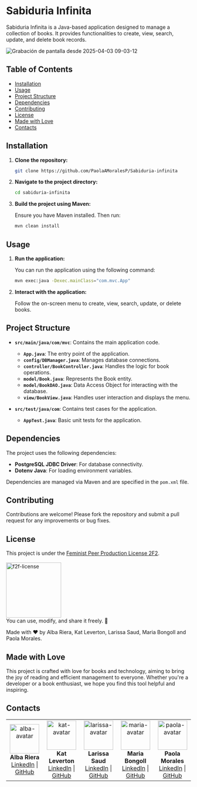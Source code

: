 # Sabiduria Infinita

Sabiduria Infinita is a Java-based application designed to manage a collection of books. It provides functionalities to create, view, search, update, and delete book records.

![Grabación de pantalla desde 2025-04-03 09-03-12](https://github.com/user-attachments/assets/d27cfb07-fb58-4652-b38e-837ff04cd6f0)

## Table of Contents

- [Installation](#installation)
- [Usage](#usage)
- [Project Structure](#project-structure)
- [Dependencies](#dependencies)
- [Contributing](#contributing)
- [License](#license)
- [Made with Love](#made-with-love)
- [Contacts](#contacts)

## Installation

1. **Clone the repository:**

   ```bash
   git clone https://github.com/PaolaAMoralesP/Sabiduria-infinita
   ```

2. **Navigate to the project directory:**

   ```bash
   cd sabiduria-infinita
   ```

3. **Build the project using Maven:**

   Ensure you have Maven installed. Then run:

   ```bash
   mvn clean install
   ```

## Usage

1. **Run the application:**

   You can run the application using the following command:

   ```bash
   mvn exec:java -Dexec.mainClass="com.mvc.App"
   ```

2. **Interact with the application:**

   Follow the on-screen menu to create, view, search, update, or delete books.

## Project Structure

- **`src/main/java/com/mvc`**: Contains the main application code.
  - **`App.java`**: The entry point of the application.
  - **`config/DBManager.java`**: Manages database connections.
  - **`controller/BookController.java`**: Handles the logic for book operations.
  - **`model/Book.java`**: Represents the Book entity.
  - **`model/BookDAO.java`**: Data Access Object for interacting with the database.
  - **`view/BookView.java`**: Handles user interaction and displays the menu.

- **`src/test/java/com`**: Contains test cases for the application.
  - **`AppTest.java`**: Basic unit tests for the application.

## Dependencies

The project uses the following dependencies:

- **PostgreSQL JDBC Driver**: For database connectivity.
- **Dotenv Java**: For loading environment variables.

Dependencies are managed via Maven and are specified in the `pom.xml` file.

## Contributing

Contributions are welcome! Please fork the repository and submit a pull request for any improvements or bug fixes.

## License
This project is under the [Feminist Peer Production License 2F2](https://labekka.red/licencia-f2f/).  
<br>
<img src="https://github.com/user-attachments/assets/90acbc07-7ba9-45e1-867b-6d284f4e6288" alt="f2f-license" width="150">
<br>
You can use, modify, and share it freely. 🎉

Made with ❤️ by Alba Riera, Kat Leverton, Larissa Saud, Maria Bongoll and Paola Morales.

## Made with Love

This project is crafted with love for books and technology, aiming to bring the joy of reading and efficient management to everyone. Whether you're a developer or a book enthusiast, we hope you find this tool helpful and inspiring.


## Contacts

<table style="border-collapse: collapse; border: none;">
  <tr>
  <td align="center" style="border: none;">
      <img src="https://github.com/user-attachments/assets/c2283d46-1e55-48c4-86ed-bf92f472afa3" alt="alba-avatar" width="80">
      <br><b>Alba Riera</b>
      <br>
      <a href="https://www.linkedin.com/in/albamar%C3%ADarieravelazquez/">LinkedIn</a> |
      <a href="https://github.com/rieradipe")">GitHub</a>
    </td>
  <td align="center" style="border: none;">
      <img src="https://github.com/user-attachments/assets/3de566f6-8d2e-4193-9881-d1cb1ab38b62" alt="kat-avatar" width="80">
      <br><b>Kat Leverton</b>
      <br>
      <a href="https://www.linkedin.com/in/kat-leverton/">LinkedIn</a> |
      <a href="https://github.com/Kat-lev/">GitHub</a>
    </td>
    <td align="center" style="border: none;">
      <img src="https://github.com/user-attachments/assets/89108af5-007e-428f-b199-692beac81cc6" alt="larissa-avatar" width="80">
      <br><b>Larissa Saud</b>
      <br>
      <a href="https://www.linkedin.com/in/larissasaud/">LinkedIn</a> |
      <a href="https://github.com/saudlari/">GitHub</a>
    </td>
    <td align="center" style="border: none;">
      <img src="https://github.com/user-attachments/assets/64a5eb22-e2be-4315-ae7a-768f8c894c2d" alt="maria-avatar" width="80">
      <br><b>Maria Bongoll</b>
      <br>
      <a href="https://www.linkedin.com/in/mariabongoll">LinkedIn</a> |
      <a href="https://github.com/Femcom-Mari">GitHub</a>
    </td>
    <td align="center" style="border: none;">
      <img src="https://github.com/user-attachments/assets/0b122db9-5533-4ec0-8266-cb21d390e9c6" alt="paola-avatar" width="80">
      <br><b>Paola Morales</b>
      <br>
      <a href="https://www.linkedin.com/in/paola-morales-">LinkedIn</a> |
      <a href="https://github.com/PaolaAMoralesP">GitHub</a>
    </td>
  </tr>
</table>

